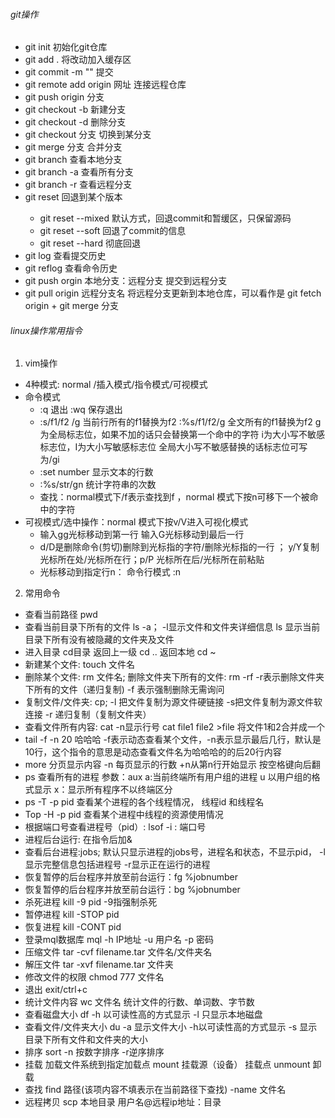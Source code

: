 ######  git操作
- git  init  初始化git仓库
- git  add . 将改动加入缓存区
- git commit -m  "" 提交
- git remote add origin  网址  连接远程仓库
- git push origin 分支
- git checkout -b 新建分支
- git checkout -d 删除分支
- git checkout 分支 切换到某分支
- git merge 分支 合并分支
- git branch 查看本地分支
- git branch -a 查看所有分支
- git branch -r 查看远程分支
- git reset <commit id> 回退到某个版本
  - git reset --mixed <commit id> 默认方式，回退commit和暂缓区，只保留源码
  - git reset --soft <commit id> 回退了commit的信息
  - git reset --hard <commit id> 彻底回退
- git log 查看提交历史
- git reflog 查看命令历史
- git push orgin 本地分支：远程分支   提交到远程分支
- git pull  origin 远程分支名  将远程分支更新到本地仓库，可以看作是 git fetch origin  + git merge 分支


###### linux操作常用指令
1. vim操作
- 4种模式: normal /插入模式/指令模式/可视模式
- 命令模式
  - :q 退出  :wq 保存退出
  - :s/f1/f2 /g  当前行所有的f1替换为f2   :%s/f1/f2/g  全文所有的f1替换为f2   g为全局标志位，如果不加的话只会替换第一个命中的字符    i为大小写不敏感标志位，I为大小写敏感标志位  全局大小写不敏感替换的话标志位可写为/gi  
  - :set number 显示文本的行数
  - :%s/str/gn 统计字符串的次数
  - 查找：normal模式下/f表示查找到f ，normal 模式下按n可移下一个被命中的字符
- 可视模式/选中操作：normal 模式下按v/V进入可视化模式 
  - 输入gg光标移动到第一行 输入G光标移动到最后一行  
  - d/D是删除命令(剪切)删除到光标指的字符/删除光标指的一行 ；  y/Y复制光标所在处/光标所在行；p/P 光标所在后/光标所在前粘贴
  - 光标移动到指定行n： 命令行模式 :n
2. 常用命令
- 查看当前路径  pwd 
- 查看当前目录下所有的文件 ls -a； -l显示文件和文件夹详细信息   ls 显示当前目录下所有没有被隐藏的文件夹及文件 
- 进入目录  cd目录  返回上一级 cd ..  返回本地 cd ~ 
- 新建某个文件:  touch 文件名
- 删除某个文件:  rm  文件名;   删除文件夹下所有的文件:  rm -rf  -r表示删除文件夹下所有的文件（递归复制)  -f 表示强制删除无需询问
- 复制文件/文件夹:  cp;  -l 把文件复制为源文件硬链接 -s把文件复制为源文件软连接 -r 递归复制（复制文件夹）
- 查看文件所有内容:  cat -n显示行号   cat file1 file2 >file 将文件1和2合并成一个
- tail -f -n 20 哈哈哈  -f表示动态查看某个文件，-n表示显示最后几行，默认是10行，这个指令的意思是动态查看文件名为哈哈哈的的后20行内容
- more 分页显示内容 -n 每页显示的行数 +n从第n行开始显示  按空格键向后翻
- ps 查看所有的进程  参数：aux a:当前终端所有用户组的进程  u 以用户组的格式显示 x：显示所有程序不以终端区分
- ps -T -p pid 查看某个进程的各个线程情况， 线程id 和线程名
- Top -H -p pid 查看某个进程中线程的资源使用情况
- 根据端口号查看进程号（pid）:  lsof -i : 端口号 
- 进程后台运行: 在指令后加&
- 查看后台进程:jobs; 默认只显示进程的jobs号，进程名和状态，不显示pid， -l显示完整信息包括进程号 -r显示正在运行的进程
- 恢复暂停的后台程序并放至前台运行：fg %jobnumber
- 恢复暂停的后台程序并放至前台运行：bg %jobnumber  
- 杀死进程  kill -9  pid  -9指强制杀死
- 暂停进程 kill -STOP pid
- 恢复进程 kill -CONT pid
- 登录mql数据库  mql -h  IP地址  -u 用户名  -p 密码
- 压缩文件 tar -cvf  filename.tar  文件名/文件夹名
- 解压文件 tar -xvf filename.tar  文件夹
- 修改文件的权限 chmod 777 文件名
- 退出 exit/ctrl+c
- 统计文件内容 wc 文件名  统计文件的行数、单词数、字节数
- 查看磁盘大小 df -h 以可读性高的方式显示 -l 只显示本地磁盘
- 查看文件/文件夹大小 du -a 显示文件大小 -h以可读性高的方式显示 -s 显示目录下所有文件和文件夹的大小
- 排序 sort -n 按数字排序 -r逆序排序
- 挂载  加载文件系统到指定加载点 mount 挂载源（设备） 挂载点    unmount 卸载
- 查找  find 路径(该项内容不填表示在当前路径下查找) -name  文件名
- 远程拷贝 scp 本地目录 用户名@远程ip地址：目录